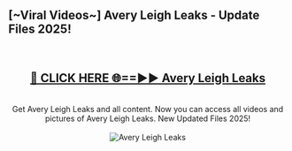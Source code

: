 <h2>[~Viral Videos~] Avery Leigh Leaks - Update Files 2025!</h2>
<br>
<div align="center">
<h2><a href="https://betterlinks.top/A2PfLJ" rel="nofollow">🔴 CLICK HERE 🌐==►► Avery Leigh Leaks</a></h2>
<br>
Get Avery Leigh Leaks and all content. Now you can access all videos and pictures of Avery Leigh Leaks. New Updated Files 2025!
<br>
<br>
<a href="https://betterlinks.top/A2PfLJ" rel="nofollow" data-target="animated-image.originalLink"><img src="https://i.ibb.co.com/WyWwxjT/player-gif2.gif" alt="Avery Leigh Leaks" style="max-width: 100%; display: inline-block;" data-target="animated-image.originalImage"></a>
</div>
<br>
